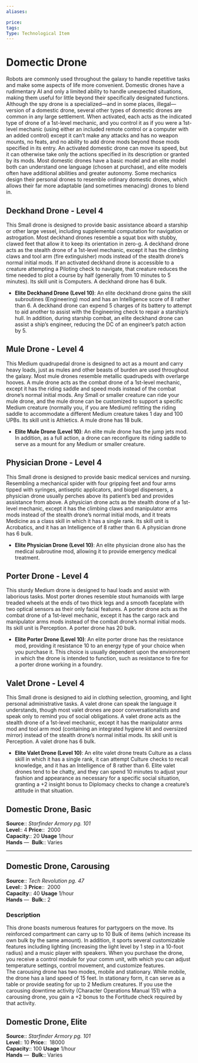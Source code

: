 ```yaml
---
aliases: 

price: 
tags: 
Type: Technological Item
---
```


# Domectic Drone

Robots are commonly used throughout the galaxy to handle repetitive tasks and make some aspects of life more convenient. Domestic drones have a rudimentary AI and only a limited ability to handle unexpected situations, making them useful for little beyond their specifically designated functions. Although the spy drone is a specialized—and in some places, illegal— version of a domestic drone, several other types of domestic drones are common in any large settlement. When activated, each acts as the indicated type of drone of a 1st-level mechanic, and you control it as if you were a 1st-level mechanic (using either an included remote control or a computer with an added control) except it can’t make any attacks and has no weapon mounts, no feats, and no ability to add drone mods beyond those mods specified in its entry. An activated domestic drone can move its speed, but it can otherwise take only the actions specified in its description or granted by its mods. Most domestic drones have a basic model and an elite model both can understand one language (chosen at purchase), and elite models often have additional abilities and greater autonomy. Some mechanics design their personal drones to resemble ordinary domestic drones, which allows their far more adaptable (and sometimes menacing) drones to blend in.

## Deckhand Drone - Level 4

This Small drone is designed to provide basic assistance aboard a starship or other large vessel, including supplemental computation for navigation or astrogation. Most deckhand drones resemble a squat box with stubby, clawed feet that allow it to keep its orientation in zero-g. A deckhand drone acts as the stealth drone of a 1st-level mechanic, except it has the climbing claws and tool arm (fire extinguisher) mods instead of the stealth drone’s normal initial mods. If an activated deckhand drone is accessible to a creature attempting a Piloting check to navigate, that creature reduces the time needed to plot a course by half (generally from 10 minutes to 5 minutes). Its skill unit is Computers. A deckhand drone has 6 bulk.

-   **Elite Deckhand Drone (Level 10)**: An elite deckhand drone gains the skill subroutines (Engineering) mod and has an Intelligence score of 8 rather than 6. A deckhand drone can expend 5 charges of its battery to attempt to aid another to assist with the Engineering check to repair a starship’s hull. In addition, during starship combat, an elite deckhand drone can assist a ship’s engineer, reducing the DC of an engineer’s patch action by 5.

## Mule Drone - Level 4

This Medium quadrupedal drone is designed to act as a mount and carry heavy loads, just as mules and other beasts of burden are used throughout the galaxy. Most mule drones resemble metallic quadrupeds with overlarge hooves. A mule drone acts as the combat drone of a 1st-level mechanic, except it has the riding saddle and speed mods instead of the combat drone’s normal initial mods. Any Small or smaller creature can ride your mule drone, and the mule drone can be customized to support a specific Medium creature (normally you, if you are Medium) refitting the riding saddle to accommodate a different Medium creature takes 1 day and 100 UPBs. Its skill unit is Athletics. A mule drone has 18 bulk.

-   **Elite Mule Drone (Level 10)**: An elite mule drone has the jump jets mod. In addition, as a full action, a drone can reconfigure its riding saddle to serve as a mount for any Medium or smaller creature.

## Physician Drone - Level 4

This Small drone is designed to provide basic medical services and nursing. Resembling a mechanical spider with four gripping feet and four arms tipped with syringes, antiseptic applicators, and biogel dispensers, a physician drone usually perches above its patient’s bed and provides assistance from above. A physician drone acts as the stealth drone of a 1st-level mechanic, except it has the climbing claws and manipulator arms mods instead of the stealth drone’s normal initial mods, and it treats Medicine as a class skill in which it has a single rank. Its skill unit is Acrobatics, and it has an Intelligence of 8 rather than 6. A physician drone has 6 bulk.

-   **Elite Physician Drone (Level 10)**: An elite physician drone also has the medical subroutine mod, allowing it to provide emergency medical treatment.

## Porter Drone - Level 4

This sturdy Medium drone is designed to haul loads and assist with laborious tasks. Most porter drones resemble stout humanoids with large treaded wheels at the ends of two thick legs and a smooth faceplate with two optical sensors as their only facial features. A porter drone acts as the combat drone of a 1st-level mechanic, except it has the cargo rack and manipulator arms mods instead of the combat drone’s normal initial mods. Its skill unit is Perception. A porter drone has 20 bulk.

-   **Elite Porter Drone (Level 10)**: An elite porter drone has the resistance mod, providing it resistance 10 to an energy type of your choice when you purchase it. This choice is usually dependent upon the environment in which the drone is intended to function, such as resistance to fire for a porter drone working in a foundry.

## Valet Drone - Level 4

This Small drone is designed to aid in clothing selection, grooming, and light personal administrative tasks. A valet drone can speak the language it understands, though most valet drones are poor conversationalists and speak only to remind you of social obligations. A valet drone acts as the stealth drone of a 1st-level mechanic, except it has the manipulator arms mod and tool arm mod (containing an integrated hygiene kit and oversized mirror) instead of the stealth drone’s normal initial mods. Its skill unit is Perception. A valet drone has 6 bulk.

-   **Elite Valet Drone (Level 10)**: An elite valet drone treats Culture as a class skill in which it has a single rank, it can attempt Culture checks to recall knowledge, and it has an Intelligence of 8 rather than 6. Elite valet drones tend to be chatty, and they can spend 10 minutes to adjust your fashion and appearance as necessary for a specific social situation, granting a +2 insight bonus to Diplomacy checks to change a creature’s attitude in that situation.

  

## Domestic Drone, Basic

**Source**:: _Starfinder Armory pg. 101_  
**Level**:: 4
**Price**::  2000  
**Capacity**:: 20 **Usage** 1/hour  
**Hands** — 
**Bulk**:: Varies

---

## Domestic Drone, Carousing

**Source**:: _Tech Revolution pg. 47_  
**Level**:: 3
**Price**::  2000  
**Capacity**:: 40 **Usage** 1/hour  
**Hands** — 
**Bulk**:: 2

### Description

This drone boasts numerous features for partygoers on the move. Its reinforced compartment can carry up to 10 Bulk of items (which increase its own bulk by the same amount). In addition, it sports several customizable features including lighting (increasing the light level by 1 step in a 10-foot radius) and a music player with speakers. When you purchase the drone, you receive a control module for your comm unit, with which you can adjust temperature settings, control movement, and customize features.  
The carousing drone has two modes, mobile and stationary. While mobile, the drone has a land speed of 15 feet. In stationary form, it can serve as a table or provide seating for up to 2 Medium creatures. If you use the carousing downtime activity (Character Operations Manual 151) with a carousing drone, you gain a +2 bonus to the Fortitude check required by that activity.

## Domestic Drone, Elite

**Source**:: _Starfinder Armory pg. 101_  
**Level**:: 10
**Price**::  18000  
**Capacity**:: 100 **Usage** 1/hour  
**Hands** — 
**Bulk**:: Varies
